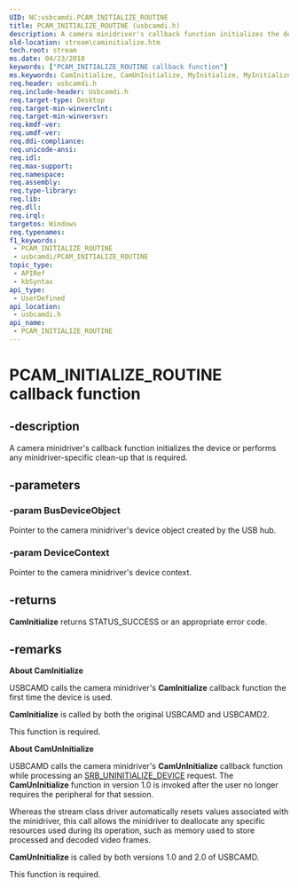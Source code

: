 ```yaml
---
UID: NC:usbcamdi.PCAM_INITIALIZE_ROUTINE
title: PCAM_INITIALIZE_ROUTINE (usbcamdi.h)
description: A camera minidriver's callback function initializes the device or performs any minidriver-specific clean-up that is required.
old-location: stream\caminitialize.htm
tech.root: stream
ms.date: 04/23/2018
keywords: ["PCAM_INITIALIZE_ROUTINE callback function"]
ms.keywords: CamInitialize, CamUnInitialize, MyInitialize, MyInitialize routine [Streaming Media Devices], PCAM_INITIALIZE_ROUTINE, stream.caminitialize, usbcamdi/MyInitialize, usbcmdpr_77de14cb-6be6-441a-af16-ef5bf38d8d01.xml
req.header: usbcamdi.h
req.include-header: Usbcamdi.h
req.target-type: Desktop
req.target-min-winverclnt: 
req.target-min-winversvr: 
req.kmdf-ver: 
req.umdf-ver: 
req.ddi-compliance: 
req.unicode-ansi: 
req.idl: 
req.max-support: 
req.namespace: 
req.assembly: 
req.type-library: 
req.lib: 
req.dll: 
req.irql: 
targetos: Windows
req.typenames: 
f1_keywords:
 - PCAM_INITIALIZE_ROUTINE
 - usbcamdi/PCAM_INITIALIZE_ROUTINE
topic_type:
 - APIRef
 - kbSyntax
api_type:
 - UserDefined
api_location:
 - usbcamdi.h
api_name:
 - PCAM_INITIALIZE_ROUTINE
---
```


# PCAM_INITIALIZE_ROUTINE callback function


## -description

A camera minidriver's callback function initializes the device or  performs any minidriver-specific clean-up that is required.

## -parameters

### -param BusDeviceObject

Pointer to the camera minidriver's device object created by the USB hub.

### -param DeviceContext

Pointer to the camera minidriver's device context.

## -returns

<b>CamInitialize</b> returns STATUS_SUCCESS or an appropriate error code.

## -remarks

<b>About CamInitialize</b>

USBCAMD calls the camera minidriver's <b>CamInitialize</b> callback function the first time the device is used.

<b>CamInitialize</b> is called by both the original USBCAMD and USBCAMD2.

This function is required.

<b>About CamUnInitialize</b>

USBCAMD calls the camera minidriver's <b>CamUnInitialize</b> callback function while processing an <a href="/windows-hardware/drivers/stream/srb-uninitialize-device">SRB_UNINITIALIZE_DEVICE</a> request. The <b>CamUnInitialize</b> function in version 1.0 is invoked after the user no longer requires the peripheral for that session.

Whereas the stream class driver automatically resets values associated with the minidriver, this call allows the minidriver to deallocate any specific resources used during its operation, such as memory used to store processed and decoded video frames.

<b>CamUnInitialize</b> is called by both versions 1.0 and 2.0 of USBCAMD.

This function is required.


